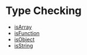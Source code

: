# Type Checking

* [isArray](./isArray.js)
* [isFunction](./isFunction.js)
* [isObject](./isObject.js)
* [isString](./isString.js)
